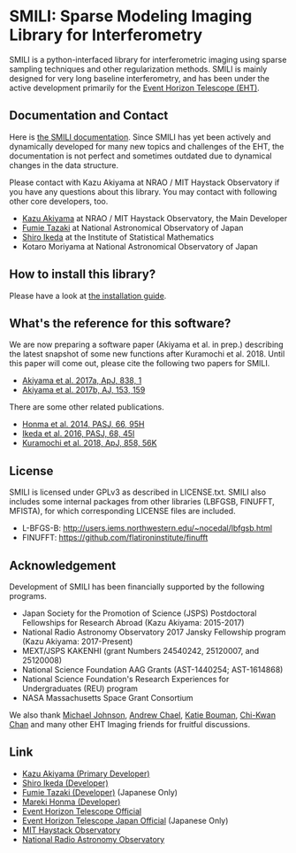 # SMILI: Sparse Modeling Imaging Library for Interferometry

SMILI is a python-interfaced library for interferometric imaging using sparse sampling techniques and other regularization methods. SMILI is mainly designed for very long baseline interferometry, and has been under the active development primarily for the [Event Horizon Telescope (EHT)](https://eventhorizontelescope.org).

## Documentation and Contact
Here is [the SMILI documentation](https://astrosmili.github.io/smili). Since SMILI has yet been actively and dynamically developed for many new topics and challenges of the EHT, the documentation is not perfect and sometimes outdated due to dynamical changes in the data structure.

Please contact with Kazu Akiyama at NRAO / MIT Haystack Observatory if you have any questions about this library. You may contact with following other core developers, too.
- [Kazu Akiyama](http://kazuakiyama.github.io) at NRAO / MIT Haystack Observatory, the Main Developer
- [Fumie Tazaki](https://ftazaki.github.io/webpage) at National Astronomical Observatory of Japan
- [Shiro Ikeda](https://www.ism.ac.jp/~shiro) at the Institute of Statistical Mathematics
- Kotaro Moriyama at National Astronomical Observatory of Japan

## How to install this library?
Please have a look at [the installation guide](https://astrosmili.github.io/smili/_static/install.html).

## What's the reference for this software?
We are now preparing a software paper (Akiyama et al. in prep.) describing the latest snapshot of some new functions after Kuramochi et al. 2018. Until this paper will come out, please cite the following two papers for SMILI.

- [Akiyama et al. 2017a, ApJ, 838, 1](https://ui.adsabs.harvard.edu/#abs/2017ApJ...838....1A)
- [Akiyama et al. 2017b, AJ, 153, 159](https://ui.adsabs.harvard.edu/#abs/2017AJ....153..159A)

There are some other related publications.

- [Honma et al. 2014, PASJ, 66, 95H](https://ui.adsabs.harvard.edu/#abs/2014PASJ...66...95H)
- [Ikeda et al. 2016, PASJ, 68, 45I](https://ui.adsabs.harvard.edu/#abs/2016PASJ...68...45I)
- [Kuramochi et al. 2018, ApJ, 858, 56K](https://ui.adsabs.harvard.edu/#abs/2018ApJ...858...56K)

## License
SMILI is licensed under GPLv3 as described in LICENSE.txt.
SMILI also includes some internal packages from other libraries (LBFGSB, FINUFFT, MFISTA), for which corresponding LICENSE files are included.

- L-BFGS-B: http://users.iems.northwestern.edu/~nocedal/lbfgsb.html
- FINUFFT: https://github.com/flatironinstitute/finufft

## Acknowledgement
Development of SMILI has been financially supported by the following programs.
- Japan Society for the Promotion of Science (JSPS) Postdoctoral Fellowships for Research Abroad (Kazu Akiyama: 2015-2017)
- National Radio Astronomy Observatory 2017 Jansky Fellowship program (Kazu Akiyama: 2017-Present)
- MEXT/JSPS KAKENHI (grant Numbers 24540242, 25120007, and 25120008)
- National Science Foundation AAG Grants (AST-1440254; AST-1614868)
- National Science Foundation's Research Experiences for Undergraduates (REU) program
- NASA Massachusetts Space Grant Consortium

We also thank [Michael Johnson](http://www.scintillatingastronomy.com), [Andrew Chael](https://achael.github.io), [Katie Bouman](https://people.csail.mit.edu/klbouman), [Chi-Kwan Chan](http://fermi.myds.me) and many other EHT Imaging friends for fruitful discussions.

## Link
- [Kazu Akiyama (Primary Developer)](http://kazuakiyama.github.io)
- [Shiro Ikeda (Developer)](https://www.ism.ac.jp/~shiro)
- [Fumie Tazaki (Developer)](https://ftazaki.github.io/webpage) (Japanese Only)
- [Mareki Honma (Developer)](https://guas-astronomy.jp/eng/Supervisors/m-honma.html)
- [Event Horizon Telescope Official](https://eventhorizontelescope.org)
- [Event Horizon Telescope Japan Official](https://www.miz.nao.ac.jp/eht-j) (Japanese Only)
- [MIT Haystack Observatory](https://www.haystack.mit.edu)
- [National Radio Astronomy Observatory](https://public.nrao.edu)
